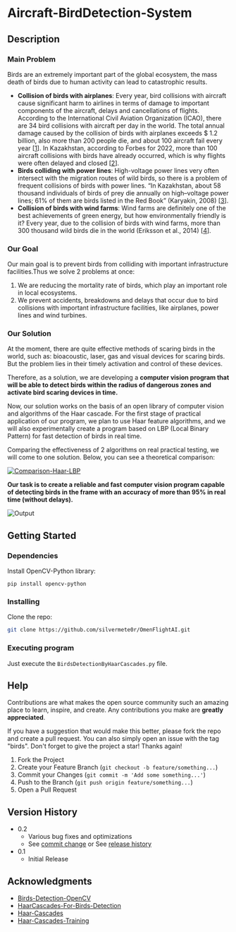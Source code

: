 # Aircraft-BirdDetection-System 
## Description

### Main Problem

Birds are an extremely important part of the global ecosystem, the mass death of birds due to human activity can lead to catastrophic results.
* <b>Collision of birds with airplanes</b>: Every year, bird collisions with aircraft cause significant harm to airlines in terms of damage to important components of the aircraft, delays and cancellations of flights. According to the International Civil Aviation Organization (ICAO), there are 34 bird collisions with aircraft per day in the world. The total annual damage caused by the collision of birds with airplanes exceeds $ 1.2 billion, also more than 200 people die, and about 100 aircraft fail every year [<a href="https://www.inventiva.co.in/trends/what-are-bird-strikes-3-potential-risks-to-the-aviation-industry-how-do-pilots-and-airports-tackle-them/">1</a>]. In Kazakhstan, according to Forbes for 2022, more than 100 aircraft collisions with birds have already occurred, which is why flights were often delayed and closed [<a href="https://forbes.kz/process/100_straykov_za_god_pochemu_v_kazahstanskie_samoletyi_vse_chasche_popadayut_ptitsyi/">2</a>].
* <b>Birds colliding with power lines</b>: High-voltage power lines very often intersect with the migration routes of wild birds, so there is a problem of frequent collisions of birds with power lines. “In Kazakhstan, about 58 thousand individuals of birds of prey die annually on high–voltage power lines; 61% of them are birds listed in the Red Book” (Karyakin, 2008) [<a href="https://www.acbk.kz/article/default/view?id=359">3</a>]. 
* <b>Collision of birds with wind farms</b>: Wind farms are definitely one of the best achievements of green energy, but how environmentally friendly is it? Every year, due to the collision of birds with wind farms, more than 300 thousand wild birds die in the world (Eriksson et al., 2014) [<a href="https://abcbirds.org/blog21/wind-turbine-mortality/">4</a>].

### Our Goal

Our main goal is to prevent birds from colliding with important infrastructure facilities.Thus we solve 2 problems at once:
1) We are reducing the mortality rate of birds, which play an important role in local ecosystems.
2) We prevent accidents, breakdowns and delays that occur due to bird collisions with important infrastructure facilities, like airplanes, power lines and wind turbines.

### Our Solution

At the moment, there are quite effective methods of scaring birds in the world, such as: bioacoustic, laser, gas and visual devices for scaring birds. But the problem lies in their timely activation and control of these devices. 

Therefore, as a solution, we are developing a **computer vision program that will be able to detect birds within the radius of dangerous zones and activate bird scaring devices in time.**

Now, our solution works on the basis of an open library of computer vision and algorithms of the Haar cascade. For the first stage of practical application of our program, we plan to use Haar feature algorithms, and we will also experimentally create a program based on LBP (Local Binary Pattern) for fast detection of birds in real time.

Comparing the effectiveness of 2 algorithms on real practical testing, we will come to one solution. Below, you can see a theoretical comparison:

[![Comparison-Haar-LBP][link]](https://medium.com/mindboard/a-deep-learning-solution-to-detect-and-mask-human-faces-in-videos-ad1451e89350)

**Our task is to create a reliable and fast computer vision program capable of detecting birds in the frame with an accuracy of more than 95% in real time (without delays).**

![Output](https://github.com/rohit186201/Aircraft-BirdDetection-System/blob/main/output.gif)


## Getting Started

### Dependencies

Install OpenCV-Python library:
   ```
   pip install opencv-python
   ```

### Installing

Clone the repo:
   ```sh
   git clone https://github.com/silvermete0r/OmenFlightAI.git
   ```

### Executing program

Just execute the `BirdsDetectionByHaarCascades.py` file.

## Help

Contributions are what makes the open source community such an amazing place to learn, inspire, and create. Any contributions you make are **greatly appreciated**.

If you have a suggestion that would make this better, please fork the repo and create a pull request. You can also simply open an issue with the tag "birds".
Don't forget to give the project a star! Thanks again!

1. Fork the Project
2. Create your Feature Branch (`git checkout -b feature/something...`)
3. Commit your Changes (`git commit -m 'Add some something...'`)
4. Push to the Branch (`git push origin feature/something...`)
5. Open a Pull Request


## Version History

* 0.2
    * Various bug fixes and optimizations
    * See [commit change]() or See [release history]()
* 0.1
    * Initial Release


## Acknowledgments

* [Birds-Detection-OpenCV](https://github.com/yenusu/OpenCV-Birds-Detection-Algorithm)
* [HaarCascades-For-Birds-Detection](https://github.com/Souravjyoti/Bird_detection)
* [Haar-Cascades](https://docs.opencv.org/3.4/db/d28/tutorial_cascade_classifier.html)
* [Haar-Cascades-Training](https://github.com/mrnugget/opencv-haar-classifier-training)




<!-- MARKDOWN LINKS & IMAGES -->
[birds-test]: https://sun9-west.userapi.com/sun9-5/s/v1/ig2/_F_u3FaRel-aT3OEO25hPe2BxMDfJn-qlUfwvDemc17tVL4TkW8JpvSSEKkQ_Fgl7yjnBIY9ofedUPffSbHQ9AfK.jpg?size=2224x1098&quality=95&type=album
[link]: https://miro.medium.com/max/1100/1*iLS7tWM9hfWNZGeBnv3qgA.png
